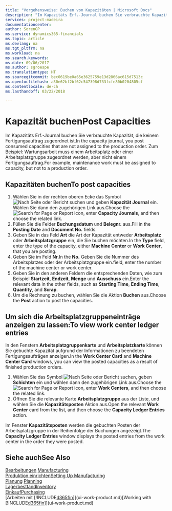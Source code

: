 ```yaml
---
title: "Vorgehensweise: Buchen von Kapazitäten | Microsoft Docs"
description: "Im Kapazitäts Erf.-Journal buchen Sie verbrauchte Kapazität, die keinem Fertigungsauftrag zugeordnet ist. Zum Beispiel: Wartungsarbeit muss einem Arbeitsplatz oder einer Arbeitsplatzgruppe zugeordnet werden, aber nicht einem Fertigungsauftrag."
services: project-madeira
documentationcenter: 
author: SorenGP
ms.service: dynamics365-financials
ms.topic: article
ms.devlang: na
ms.tgt_pltfrm: na
ms.workload: na
ms.search.keywords: 
ms.date: 09/06/2017
ms.author: sgroespe
ms.translationtype: HT
ms.sourcegitcommit: bec0619be0a65e3625759e13d2866ac615d7513c
ms.openlocfilehash: a30e62bf2bf62c547398d733fcfe80b0204805cf
ms.contentlocale: de-ch
ms.lasthandoff: 03/22/2018

---
```

# <a name="post-capacities"></a><span data-ttu-id="28f90-104">Kapazität buchen</span><span class="sxs-lookup"><span data-stu-id="28f90-104">Post Capacities</span></span>
<span data-ttu-id="28f90-105">Im Kapazitäts Erf.-Journal buchen Sie verbrauchte Kapazität, die keinem Fertigungsauftrag zugeordnet ist.</span><span class="sxs-lookup"><span data-stu-id="28f90-105">In the capacity journal, you post consumed capacities that are not assigned to the production order.</span></span> <span data-ttu-id="28f90-106">Zum Beispiel: Wartungsarbeit muss einem Arbeitsplatz oder einer Arbeitsplatzgruppe zugeordnet werden, aber nicht einem Fertigungsauftrag.</span><span class="sxs-lookup"><span data-stu-id="28f90-106">For example, maintenance work must be assigned to capacity, but not to a production order.</span></span>  

## <a name="to-post-capacities"></a><span data-ttu-id="28f90-107">Kapazitäten buchen</span><span class="sxs-lookup"><span data-stu-id="28f90-107">To post capacities</span></span>  
1.  <span data-ttu-id="28f90-108">Wählen Sie in der rechten oberen Ecke das Symbol ![Nach Seite oder Bericht suchen](media/ui-search/search_small.png "Nach Seite oder Bericht suchen Symbol") und geben **Kapazität Journal** ein. Wählen Sie dann den zugehörigen Link aus.</span><span class="sxs-lookup"><span data-stu-id="28f90-108">Choose the ![Search for Page or Report](media/ui-search/search_small.png "Search for Page or Report icon") icon, enter **Capacity Journals**, and then choose the related link.</span></span>  
2.  <span data-ttu-id="28f90-109">Füllen Sie die Felder **Buchungsdatum** und **Belegnr.** aus.</span><span class="sxs-lookup"><span data-stu-id="28f90-109">Fill in the **Posting Date** and **Document No.** fields.</span></span>  
3.  <span data-ttu-id="28f90-110">Geben Sie in das Feld **Art** die Art der Kapazität entweder **Arbeitsplatz** oder **Arbeitsplatzgruppe** ein, die Sie buchen möchten.</span><span class="sxs-lookup"><span data-stu-id="28f90-110">In the **Type** field, enter the type of the capacity, either **Machine Center** or **Work Center**, that you are posting.</span></span>  
4.  <span data-ttu-id="28f90-111">Geben Sie im Feld **Nr.**</span><span class="sxs-lookup"><span data-stu-id="28f90-111">In the **No.**</span></span> <span data-ttu-id="28f90-112">Geben Sie die Nummer des Arbeitsplatzes oder der Arbeitsplatzgruppe ein.</span><span class="sxs-lookup"><span data-stu-id="28f90-112">field, enter the number of the machine center or work center.</span></span>  
5.  <span data-ttu-id="28f90-113">Geben Sie in den anderen Feldern die entsprechenden Daten, wie zum Beispiel **Startzeit**, **Endzeit**, **Menge** und **Ausschuss** ein.</span><span class="sxs-lookup"><span data-stu-id="28f90-113">Enter the relevant data in the other fields, such as **Starting Time**, **Ending Time**, **Quantity**, and **Scrap**.</span></span>  
6.  <span data-ttu-id="28f90-114">Um die Rechnung zu buchen, wählen Sie die Aktion **Buchen** aus.</span><span class="sxs-lookup"><span data-stu-id="28f90-114">Choose the **Post** action to post the capacities.</span></span>  

## <a name="to-view-work-center-ledger-entries"></a><span data-ttu-id="28f90-115">Um sich die Arbeitsplatzgruppeneinträge anzeigen zu lassen:</span><span class="sxs-lookup"><span data-stu-id="28f90-115">To view work center ledger entries</span></span>  
<span data-ttu-id="28f90-116">In den Fenstern **Arbeitsplatzgruppenkarte** und **Arbeitsplatzkarte** können Sie gebuchte Kapazität aufgrund der Informationen zu beendeten Fertigungsaufträgen anzeigen.</span><span class="sxs-lookup"><span data-stu-id="28f90-116">In the **Work Center Card** and **Machine Center Card** windows, you can view the posted capacities as a result of finished production orders.</span></span>    
1.  <span data-ttu-id="28f90-117">Wählen Sie das Symbol ![Nach Seite oder Bericht suchen](media/ui-search/search_small.png "Symbol Nach Seite oder Bericht suchen"), geben **Schichten** ein und wählen dann den zugehörigen Link aus.</span><span class="sxs-lookup"><span data-stu-id="28f90-117">Choose the ![Search for Page or Report](media/ui-search/search_small.png "Search for Page or Report icon") icon, enter **Work Centers**, and then choose the related link.</span></span>  
2.  <span data-ttu-id="28f90-118">Öffnen Sie die relevante Karte **Arbeitsplatzgruppe** aus der Liste, und wählen Sie die **Kapazitätsposten** Aktion aus.</span><span class="sxs-lookup"><span data-stu-id="28f90-118">Open the relevant **Work Center** card from the list, and then choose the **Capacity Ledger Entries** action.</span></span>  

<span data-ttu-id="28f90-119">Im Fenster **Kapazitätsposten** werden die gebuchten Posten der Arbeitsplatzgruppe in der Reihenfolge der Buchungen angezeigt.</span><span class="sxs-lookup"><span data-stu-id="28f90-119">The **Capacity Ledger Entries** window displays the posted entries from the work center in the order they were posted.</span></span>   

## <a name="see-also"></a><span data-ttu-id="28f90-120">Siehe auch</span><span class="sxs-lookup"><span data-stu-id="28f90-120">See Also</span></span>  
<span data-ttu-id="28f90-121">[Bearbeitungen](production-manage-manufacturing.md)  </span><span class="sxs-lookup"><span data-stu-id="28f90-121">[Manufacturing](production-manage-manufacturing.md)  </span></span>  
[<span data-ttu-id="28f90-122">Produktion einrichten</span><span class="sxs-lookup"><span data-stu-id="28f90-122">Setting Up Manufacturing</span></span>](production-configure-production-processes.md)  
<span data-ttu-id="28f90-123">[Planung](production-planning.md)    </span><span class="sxs-lookup"><span data-stu-id="28f90-123">[Planning](production-planning.md)    </span></span>  
[<span data-ttu-id="28f90-124">Lagerbesttand</span><span class="sxs-lookup"><span data-stu-id="28f90-124">Inventory</span></span>](inventory-manage-inventory.md)  
[<span data-ttu-id="28f90-125">Einkauf</span><span class="sxs-lookup"><span data-stu-id="28f90-125">Purchasing</span></span>](purchasing-manage-purchasing.md)  
<span data-ttu-id="28f90-126">[Arbeiten mit [!INCLUDE[d365fin](includes/d365fin_md.md)]](ui-work-product.md)</span><span class="sxs-lookup"><span data-stu-id="28f90-126">[Working with [!INCLUDE[d365fin](includes/d365fin_md.md)]](ui-work-product.md)</span></span>

